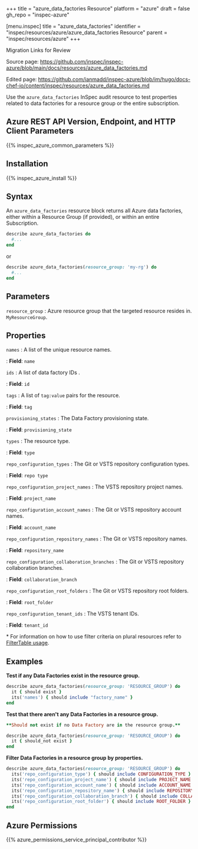 +++
title = "azure_data_factories Resource"
platform = "azure"
draft = false
gh_repo = "inspec-azure"

[menu.inspec]
title = "azure_data_factories"
identifier = "inspec/resources/azure/azure_data_factories Resource"
parent = "inspec/resources/azure"
+++

<div class="admonition-note">
<p class="admonition-note-title">Migration Links for Review</p>
<div class="admonition-note-text">
<p>Source page: <a href="https://github.com/inspec/inspec-azure/blob/main/docs/resources/azure_data_factories.md">https://github.com/inspec/inspec-azure/blob/main/docs/resources/azure_data_factories.md</a></p>
<p>Edited page: <a href="https://github.com/ianmadd/inspec-azure/blob/im/hugo/docs-chef-io/content/inspec/resources/azure_data_factories.md">https://github.com/ianmadd/inspec-azure/blob/im/hugo/docs-chef-io/content/inspec/resources/azure_data_factories.md</a></p>
</div>
</div>


Use the `azure_data_factories` InSpec audit resource to test properties related to data factories for a resource group or the entire subscription.

## Azure REST API Version, Endpoint, and HTTP Client Parameters

{{% inspec_azure_common_parameters %}}

## Installation

{{% inspec_azure_install %}}

## Syntax

An `azure_data_factories` resource block returns all Azure data factories, either within a Resource Group (if provided), or within an entire Subscription.

```ruby
describe azure_data_factories do
  #...
end
```

or

```ruby
describe azure_data_factories(resource_group: 'my-rg') do
  #...
end
```

## Parameters

`resource_group`
: Azure resource group that the targeted resource resides in. `MyResourceGroup`.

## Properties

`names`
: A list of the unique resource names.

: **Field**: `name`

`ids`
: A list of data factory IDs .

: **Field**: `id`

`tags`
: A list of `tag:value` pairs for the resource.

: **Field**: `tag`

`provisioning_states`
: The Data Factory provisioning state.

: **Field**: `provisioning_state`

`types`
: The resource type.

: **Field**: `type`

`repo_configuration_types`
: The Git or VSTS repository configuration types.

: **Field**: `repo type`

`repo_configuration_project_names`
: The VSTS repository project names.

: **Field**: `project_name`

`repo_configuration_account_names`
: The Git or VSTS repository account names.

: **Field**: `account_name`

`repo_configuration_repository_names`
: The Git or VSTS repository names.

: **Field**: `repository_name`

`repo_configuration_collaboration_branches`
: The Git or VSTS repository collaboration branches.

: **Field**: `collaboration_branch`

`repo_configuration_root_folders`
: The Git or VSTS repository root folders.

: **Field**: `root_folder`

`repo_configuration_tenant_ids`
: The VSTS tenant IDs.

: **Field**: `tenant_id`

<superscript>*</superscript> For information on how to use filter criteria on plural resources refer to [FilterTable usage](https://github.com/inspec/inspec/blob/master/dev-docs/filtertable-usage.md).

## Examples

**Test if any Data Factories exist in the resource group.**

```ruby
describe azure_data_factories(resource_group: 'RESOURCE_GROUP') do
  it { should exist }
  its('names') { should include "factory_name" }
end
```
**Test that there aren't any Data Factories in a resource group.**

```ruby
**Should not exist if no Data Factory are in the resource group.**

describe azure_data_factories(resource_group: 'RESOURCE_GROUP') do
  it { should_not exist }
end
```

**Filter Data Factories in a resource group by properties.**

```ruby
describe azure_data_factories(resource_group: 'RESOURCE_GROUP') do
  its('repo_configuration_type') { should include CONFIGURATION_TYPE }
  its('repo_configuration_project_name') { should include PROJECT_NAME }
  its('repo_configuration_account_name') { should include ACCOUNT_NAME }
  its('repo_configuration_repository_name') { should include REPOSITORY_NAME }
  its('repo_configuration_collaboration_branch') { should include COLLABORATION_BRANCH }
  its('repo_configuration_root_folder') { should include ROOT_FOLDER }
end
```

## Azure Permissions

{{% azure_permissions_service_principal_contributor %}}
